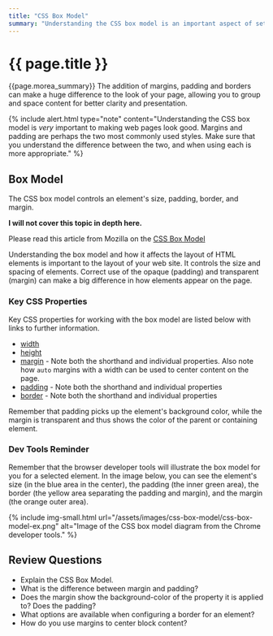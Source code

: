 ```yaml
---
title: "CSS Box Model"
summary: "Understanding the CSS box model is an important aspect of setting up CSS for page layout."
---
```



# {{ page.title }}
{{page.morea_summary}} The addition of margins, padding and borders can make a huge difference to the look of your page, allowing you to group and space content for better clarity and presentation.  

{% include alert.html type="note" content="Understanding the CSS box model is *very* important to making web pages look good.  Margins and padding are perhaps the two most commonly used styles.  Make sure that you understand the difference between the two, and when using each is more appropriate." %}


## Box Model
The CSS box model controls an element's size, padding, border, and margin.

__I will not cover this topic in depth here.__

Please read this article from Mozilla on the [CSS Box Model](https://developer.mozilla.org/en-US/docs/Learn/CSS/Introduction_to_CSS/Box_model)

Understanding the box model and how it affects the layout of HTML elements is important to the layout of your web site.  It controls the size and spacing of elements. Correct use of the opaque (padding) and transparent (margin) can make a big difference in how elements appear on the page.


### Key CSS Properties
Key CSS properties for working with the box model are listed below with links to further information.

- [width](https://css-tricks.com/almanac/properties/w/width/)
- [height](https://css-tricks.com/almanac/properties/h/height/)
- [margin](https://css-tricks.com/almanac/properties/m/margin/) - Note both the shorthand and individual properties. Also note how `auto` margins with a width can be used to center content on the page.
- [padding](https://css-tricks.com/almanac/properties/p/padding/) - Note both the shorthand and individual properties
- [border](https://css-tricks.com/almanac/properties/b/border/) - Note both the shorthand and individual properties

Remember that padding picks up the element's background color, while the margin is transparent and thus shows the color of the parent or containing element.

### Dev Tools Reminder
Remember that the browser developer tools will illustrate the box model for you for a selected element.  In the image below, you can see the element's size (in the blue area in the center), the padding (the inner green area), the border (the yellow area separating the padding and margin), and the margin (the orange outer area).

{% include img-small.html url="/assets/images/css-box-model/css-box-model-ex.png"  alt="Image of the CSS box model diagram from the Chrome developer tools." %}


## Review Questions

 - Explain the CSS Box Model.
 - What is the difference between margin and padding?
 - Does the margin show the background-color of the property it is applied to?  Does the padding?
 - What options are available when configuring a border for an element?
 - How do you use margins to center block content?
